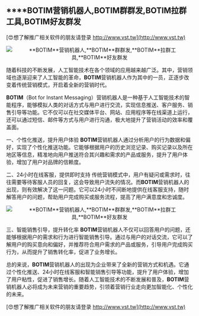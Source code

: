 ## ****BOTIM**营销机器人,**BOTIM**群群发,**BOTIM**拉群工具,**BOTIM**好友群发**

[😍想了解推广相关软件的朋友请登录 http://www.vst.tw](http://www.vst.tw)

 <center><img src="https://vst.tw/MP4/tuiguang/png/1.png" alt="**BOTIM**营销机器人,**BOTIM**群群发,**BOTIM**拉群工具,**BOTIM**好友群发"></center>

随着科技的不断发展，人工智能技术在各个领域的应用越来越广泛。其中，营销领域也逐渐迎来了人工智能的革命，**BOTIM**营销机器人作为其中的一员，正逐步改变着传统营销模式，开启着全新的营销时代。

**BOTIM**（Bot for Instant Messaging）营销机器人是一种基于人工智能技术的智能程序，能够模拟人类的对话方式与用户进行交流，实现信息推送、客户服务、销售引导等功能。它不仅可以在社交媒体平台、网站、应用程序等在线渠道上运行，还可以通过短信、邮件等方式与用户进行沟通，极大地提升了营销活动的效率和覆盖面。

一、个性化推送，提升用户体验
**BOTIM**营销机器人通过分析用户的行为数据和偏好，实现了个性化推送功能。它能够根据用户的历史浏览记录、购买记录以及所在地区等信息，精准地向用户推送符合其兴趣和需求的产品或服务，提升了用户体验，增加了用户对品牌的信赖度。

二、24小时在线客服，提供即时支持
传统营销模式中，用户有疑问或需求时，往往需要等待客服人员的回复，这会导致用户流失的情况。而**BOTIM**营销机器人的出现，则有效解决了这一问题。它可以24小时不间断地提供在线客服支持，随时解答用户的问题，帮助用户完成购买或服务流程，提高了用户满意度和忠诚度。

 <center><img src="https://vst.tw/MP4/tuiguang/png/6.png" alt="**BOTIM**营销机器人,**BOTIM**群群发,**BOTIM**拉群工具,**BOTIM**好友群发"></center>

三、智能销售引导，提升转化率
**BOTIM**营销机器人不仅可以回答用户的问题，还能够根据用户的需求和行为进行智能销售引导。通过与用户的对话交流，它可以了解用户的购买意向和偏好，并推荐符合用户需求的产品或服务，引导用户完成购买行为，从而提升了销售转化率，促进了业务增长。

总的来说，**BOTIM**营销机器人的出现为企业带来了全新的营销方式和机遇。它通过个性化推送、24小时在线客服和智能销售引导等功能，提升了用户体验，增加了用户粘性，促进了销售增长。随着人工智能技术的不断发展和普及，**BOTIM**营销机器人必将成为未来营销的重要趋势，引领着营销行业走向更加智能化、个性化的未来。

[😍想了解推广相关软件的朋友请登录 http://www.vst.tw](http://www.vst.tw)



